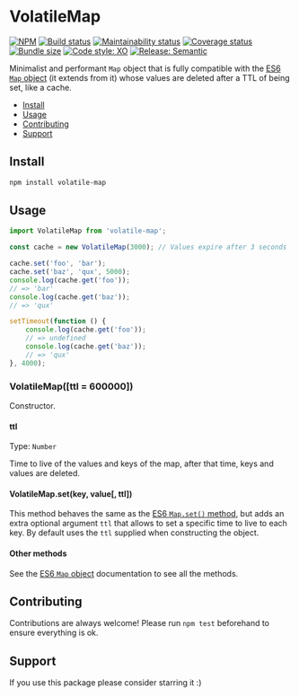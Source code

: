 # VolatileMap

[![NPM](https://img.shields.io/npm/v/volatile-map)](https://www.npmjs.com/package/volatile-map)
[![Build status](https://img.shields.io/github/workflow/status/alvarocastro/volatile-map/build)](https://github.com/alvarocastro/volatile-map/actions?query=workflow%3Abuild)
[![Maintainability status](https://img.shields.io/codeclimate/maintainability/alvarocastro/volatile-map)](https://codeclimate.com/github/alvarocastro/volatile-map/maintainability)
[![Coverage status](https://img.shields.io/coveralls/github/alvarocastro/volatile-map)](https://coveralls.io/github/alvarocastro/volatile-map?branch=master)
[![Bundle size](https://img.shields.io/bundlephobia/min/volatile-map)](https://bundlephobia.com/result?p=volatile-map)
[![Code style: XO](https://img.shields.io/badge/code_style-XO-5ed9c7.svg)](https://github.com/xojs/xo)
[![Release: Semantic](https://img.shields.io/badge/%F0%9F%93%A6%F0%9F%9A%80-semantic--release-e10079.svg)](https://github.com/semantic-release/semantic-release)

Minimalist and performant `Map` object that is fully compatible with the [ES6 `Map` object](https://developer.mozilla.org/en-US/docs/Web/JavaScript/Reference/Global_Objects/Map) (it extends from it) whose values are deleted after a TTL of being set, like a cache.

- [Install](#install)
- [Usage](#usage)
- [Contributing](#contributing)
- [Support](#support)

## Install

```bash
npm install volatile-map
```

## Usage

```js
import VolatileMap from 'volatile-map';

const cache = new VolatileMap(3000); // Values expire after 3 seconds

cache.set('foo', 'bar');
cache.set('baz', 'qux', 5000);
console.log(cache.get('foo'));
// => 'bar'
console.log(cache.get('baz'));
// => 'qux'

setTimeout(function () {
	console.log(cache.get('foo'));
	// => undefined
	console.log(cache.get('baz'));
	// => 'qux'
}, 4000);

```

### VolatileMap([ttl = 600000])

Constructor.

#### ttl

Type: `Number`

Time to live of the values and keys of the map, after that time, keys and values are deleted.

#### VolatileMap.set(key, value[, ttl])

This method behaves the same as the [ES6 `Map.set()` method](https://developer.mozilla.org/en-US/docs/Web/JavaScript/Reference/Global_Objects/Map/set), but adds an extra optional argument `ttl` that allows to set a specific time to live to each key. By default uses the `ttl` supplied when constructing the object.

#### Other methods

See the [ES6 `Map` object](https://developer.mozilla.org/en-US/docs/Web/JavaScript/Reference/Global_Objects/Map) documentation to see all the methods.

## Contributing

Contributions are always welcome! Please run `npm test` beforehand to ensure everything is ok.

## Support

If you use this package please consider starring it :)
